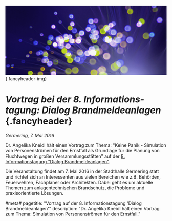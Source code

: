 ![](/img/accurate-bild-3.jpg) {.fancyheader-img}
# *Vortrag bei der 8. Informations&shy;tagung: Dialog Brand&shy;melde&shy;an&shy;lagen* {.fancyheader}

*Germering, 7. Mai 2016*

Dr. Angelika Kneidl hält einen Vortrag zum Thema: "Keine Panik - Simulation von Personenströmen für den Ernstfall als Grundlage für die Planung von Fluchtwegen in großen Versammlungsstätten" auf der [8. Informationstagung "Dialog Brandmeldeanlagen"](http://www.dialog-bma.de/). 


Die Veranstaltung findet am 7. Mai 2016 in der Stadthalle Germering statt und richtet sich an Interessenten aus vielen Bereichen wie z.B. Behörden, Feuerwehren, Fachplaner oder Architekten. Dabei geht es um aktuelle Themen zum anlagentechnischen Brandschutz, die Probleme und praxisorientierte Lösungen.

#meta#
pagetitle: "Vortrag auf der 8. Informationstagung 'Dialog Brandmeldeanlagen'"
description: "Dr. Angelika Kneidl hält einen Vortrag zum Thema: Simulation von Personenströmen für den Ernstfall."
